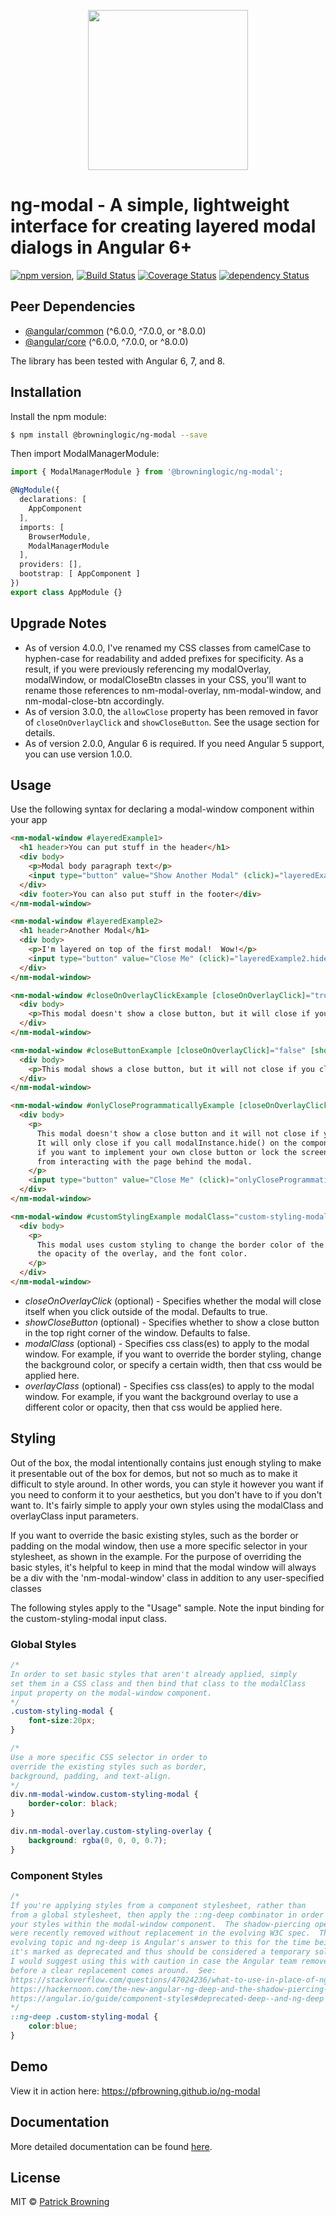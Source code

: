 <p align="center">
  <img height="256px" width="256px" style="text-align: center;" src="https://cdn.rawgit.com/pfbrowning/ng-modal/master/src/assets/logo.svg">
</p>

# ng-modal - A simple, lightweight interface for creating layered modal dialogs in Angular 6+

[![npm version](https://badge.fury.io/js/%40browninglogic%2Fng-modal.svg)](https://badge.fury.io/js/%40browninglogic%2Fng-modal),
[![Build Status](https://travis-ci.org/pfbrowning/ng-modal.svg?branch=master)](https://travis-ci.org/pfbrowning/ng-modal)
[![Coverage Status](https://coveralls.io/repos/github/pfbrowning/ng-modal/badge.svg?branch=master)](https://coveralls.io/github/pfbrowning/ng-modal?branch=master)
[![dependency Status](https://david-dm.org/pfbrowning/ng-modal/status.svg?path=projects%2Fng-modal)](https://david-dm.org/pfbrowning/ng-modal)

## Peer Dependencies
* [@angular/common](https://www.npmjs.com/package/@angular/common) (^6.0.0, ^7.0.0, or ^8.0.0)
* [@angular/core](https://www.npmjs.com/package/@angular/core) (^6.0.0, ^7.0.0, or ^8.0.0)

The library has been tested with Angular 6, 7, and 8.

## Installation

Install the npm module:
```bash
$ npm install @browninglogic/ng-modal --save
```

Then import ModalManagerModule:
```typescript
import { ModalManagerModule } from '@browninglogic/ng-modal';

@NgModule({
  declarations: [
    AppComponent
  ],
  imports: [
    BrowserModule,
    ModalManagerModule
  ],
  providers: [],
  bootstrap: [ AppComponent ]
})
export class AppModule {}
```

## Upgrade Notes
* As of version 4.0.0, I've renamed my CSS classes from camelCase to hyphen-case
for readability and added prefixes for specificity.  As a result, if you were 
previously referencing my modalOverlay, modalWindow, or modalCloseBtn classes 
in your CSS, you'll want to rename those references to nm-modal-overlay, 
nm-modal-window, and nm-modal-close-btn accordingly.
* As of version 3.0.0, the `allowClose` property has been removed in favor of 
`closeOnOverlayClick` and `showCloseButton`.  See the usage section for details.
* As of version 2.0.0, Angular 6 is required.  If you need Angular 5 support,
you can use version 1.0.0.

## Usage

Use the following syntax for declaring a modal-window component within your app

```html
<nm-modal-window #layeredExample1>
  <h1 header>You can put stuff in the header</h1>
  <div body>
    <p>Modal body paragraph text</p>
    <input type="button" value="Show Another Modal" (click)="layeredExample2.show()" />
  </div>
  <div footer>You can also put stuff in the footer</div>
</nm-modal-window>

<nm-modal-window #layeredExample2>
  <h1 header>Another Modal</h1>
  <div body>
    <p>I'm layered on top of the first modal!  Wow!</p>
    <input type="button" value="Close Me" (click)="layeredExample2.hide()" />
  </div>
</nm-modal-window>

<nm-modal-window #closeOnOverlayClickExample [closeOnOverlayClick]="true" [showCloseButton]="false">
  <div body>
    <p>This modal doesn't show a close button, but it will close if you click on the grey overlay.</p>
  </div>
</nm-modal-window>

<nm-modal-window #closeButtonExample [closeOnOverlayClick]="false" [showCloseButton]="true">
  <div body>
    <p>This modal shows a close button, but it will not close if you click on the grey overlay.</p>
  </div>
</nm-modal-window>

<nm-modal-window #onlyCloseProgrammaticallyExample [closeOnOverlayClick]="false" [showCloseButton]="false">
  <div body>
    <p>
      This modal doesn't show a close button and it will not close if you click on the grey overlay.
      It will only close if you call modalInstance.hide() on the component instance.  This is useful
      if you want to implement your own close button or lock the screen to prevent the user
      from interacting with the page behind the modal.
    </p>
    <input type="button" value="Close Me" (click)="onlyCloseProgrammaticallyExample.hide()" />
  </div>
</nm-modal-window>

<nm-modal-window #customStylingExample modalClass="custom-styling-modal" overlayClass="custom-styling-overlay">
  <div body>
    <p>
      This modal uses custom styling to change the border color of the modal window, 
      the opacity of the overlay, and the font color.
    </p>
  </div>
</nm-modal-window>
```
* *closeOnOverlayClick* (optional) - Specifies whether the modal will close itself when you
click outside of the modal.  Defaults to true.
* *showCloseButton* (optional) - Specifies whether to show a close button in the top right corner
of the window.  Defaults to false.
* *modalClass* (optional) - Specifies css class(es) to apply to the modal window.  For example, 
if you want to override the border styling, change the background color, or specify a certain 
width, then that css would be applied here.
* *overlayClass* (optional) - Specifies css class(es) to apply to the modal window.  For example,
if you want the background overlay to use a different color or opacity, then that css would 
be applied here.

## Styling
Out of the box, the modal intentionally contains just enough styling to make it presentable
out of the box for demos, but not so much as to make it difficult to style around.  In other 
words, you can style it however you want if you need to conform it to your aesthetics, but you 
don't have to if you don't want to.  It's fairly simple to apply your own styles using the modalClass 
and overlayClass input parameters.

If you want to override the basic existing styles, such as the border or padding on the modal window, 
then use a more specific selector in your stylesheet, as shown in the example.  For the purpose 
of overriding the basic styles, it's helpful to keep in mind that the modal window will always be a 
div with the 'nm-modal-window' class in addition to any user-specified classes

The following styles apply to the "Usage" sample.  Note the input binding for the
custom-styling-modal input class.

### Global Styles
```css
/*
In order to set basic styles that aren't already applied, simply
set them in a CSS class and then bind that class to the modalClass
input property on the modal-window component.
*/
.custom-styling-modal {
    font-size:20px;
}

/*
Use a more specific CSS selector in order to 
override the existing styles such as border, 
background, padding, and text-align.
*/
div.nm-modal-window.custom-styling-modal {
    border-color: black;
}

div.nm-modal-overlay.custom-styling-overlay {
    background: rgba(0, 0, 0, 0.7);
}
```
### Component Styles
```css
/*
If you're applying styles from a component stylesheet, rather than
from a global stylesheet, then apply the ::ng-deep combinator in order to apply 
your styles within the modal-window component.  The shadow-piercing operators 
were recently removed without replacement in the evolving W3C spec.  This is an 
evolving topic and ng-deep is Angular's answer to this for the time being, although 
it's marked as deprecated and thus should be considered a temporary solution.  
I would suggest using this with caution in case the Angular team removes ng-deep 
before a clear replacement comes around.  See:
https://stackoverflow.com/questions/47024236/what-to-use-in-place-of-ng-deep
https://hackernoon.com/the-new-angular-ng-deep-and-the-shadow-piercing-combinators-deep-and-drop-4b088dbe459
https://angular.io/guide/component-styles#deprecated-deep--and-ng-deep
*/
::ng-deep .custom-styling-modal {
    color:blue;
}
```

## Demo
View it in action here: https://pfbrowning.github.io/ng-modal

## Documentation
More detailed documentation can be found <a href="https://pfbrowning.github.io/ng-modal/doc/">here</a>.

## License

MIT © [Patrick Browning](mailto:patrick@browninglogic.com)